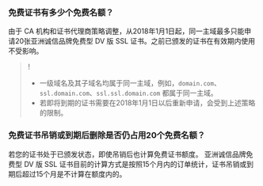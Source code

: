 ### 免费证书有多少个免费名额？
由于 CA 机构和证书代理商策略调整，从2018年1月1日起，同一主域最多只能申请20张亚洲诚信品牌免费型 DV 版 SSL 证书。之前已颁发的证书在有效期内使用不受影响。
>!
>- 一级域名及其子域名均属于同一主域，例如，`domain.com`、`ssl.domain.com`、`ssl.ssl.domain.com` 都属于同一主域。
>- 若即将到期的证书需要在2018年1月1日以后重新申请，会受到上述策略的限制。

### 免费证书吊销或到期后删除是否仍占用20个免费名额？
若您的证书处于已颁发状态，即使吊销后也计算免费证书额度。
亚洲诚信品牌免费型 DV 版 SSL 证书目前的计算方式是按照15个月内的订单统计，证书吊销或到期后超过15个月是不计算在额度内的。

